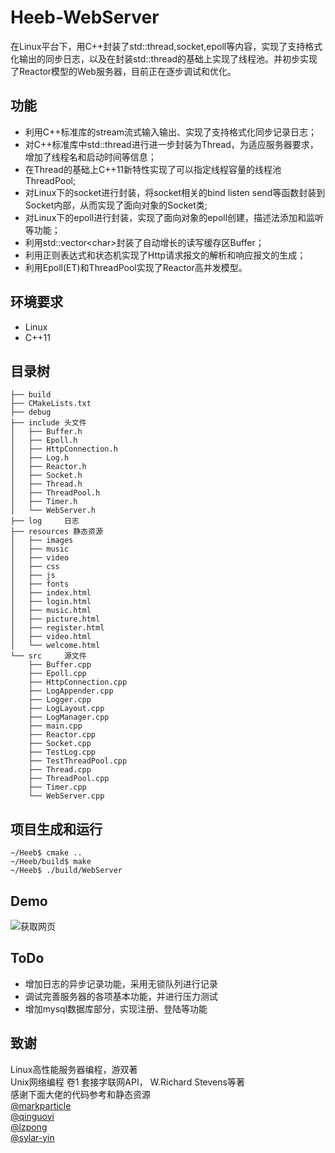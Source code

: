 # Heeb-WebServer
在Linux平台下，用C++封装了std::thread,socket,epoll等内容，实现了支持格式化输出的同步日志，以及在封装std::thread的基础上实现了线程池。并初步实现了Reactor模型的Web服务器，目前正在逐步调试和优化。

## 功能
* 利用C++标准库的stream流式输入输出、实现了支持格式化同步记录日志；
* 对C++标准库中std::thread进行进一步封装为Thread，为适应服务器要求，增加了线程名和启动时间等信息；
* 在Thread的基础上C++11新特性实现了可以指定线程容量的线程池ThreadPool;
* 对Linux下的socket进行封装，将socket相关的bind listen send等函数封装到Socket内部，从而实现了面向对象的Socket类;
* 对Linux下的epoll进行封装，实现了面向对象的epoll创建，描述法添加和监听等功能；
* 利用std::vector\<char\>封装了自动增长的读写缓存区Buffer；
* 利用正则表达式和状态机实现了Http请求报文的解析和响应报文的生成；
* 利用Epoll(ET)和ThreadPool实现了Reactor高并发模型。

## 环境要求
* Linux
* C++11

## 目录树
```
├── build
├── CMakeLists.txt
├── debug
├── include 头文件
│   ├── Buffer.h
│   ├── Epoll.h
│   ├── HttpConnection.h
│   ├── Log.h
│   ├── Reactor.h
│   ├── Socket.h
│   ├── Thread.h
│   ├── ThreadPool.h
│   ├── Timer.h
│   └── WebServer.h
├── log     日志
├── resources 静态资源
│   ├── images
│   ├── music
│   ├── video
│   ├── css
│   ├── js
│   ├── fonts
│   ├── index.html
│   ├── login.html
│   ├── music.html
│   ├── picture.html
│   ├── register.html
│   ├── video.html
│   └── welcome.html
└── src     源文件
    ├── Buffer.cpp
    ├── Epoll.cpp
    ├── HttpConnection.cpp
    ├── LogAppender.cpp
    ├── Logger.cpp
    ├── LogLayout.cpp
    ├── LogManager.cpp
    ├── main.cpp
    ├── Reactor.cpp
    ├── Socket.cpp
    ├── TestLog.cpp
    ├── TestThreadPool.cpp
    ├── Thread.cpp
    ├── ThreadPool.cpp
    ├── Timer.cpp
    └── WebServer.cpp
```

## 项目生成和运行
```
~/Heeb$ cmake ..
~/Heeb/build$ make
~/Heeb$ ./build/WebServer
```

## Demo
![获取网页](https://i.loli.net/2021/08/13/nZwy6zL9MFYIBb1.gif)

## ToDo
* 增加日志的异步记录功能，采用无锁队列进行记录
* 调试完善服务器的各项基本功能，并进行压力测试
* 增加mysql数据库部分，实现注册、登陆等功能

## 致谢
Linux高性能服务器编程，游双著  
Unix网络编程 卷1 套接字联网API， W.Richard Stevens等著  
感谢下面大佬的代码参考和静态资源  
[@markparticle](https://github.com/markparticle/WebServer)  
[@qinguoyi](https://github.com/qinguoyi/TinyWebServer)  
[@lzpong](https://github.com/lzpong/threadpool)  
[@sylar-yin](https://github.com/sylar-yin/sylar)  



